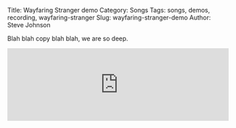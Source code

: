 Title: Wayfaring Stranger demo
Category: Songs
Tags: songs, demos, recording, wayfaring-stranger
Slug: wayfaring-stranger-demo
Author: Steve Johnson

Blah blah copy blah blah, we are so deep.

<iframe width="100%" height="166" scrolling="no" frameborder="no" src="https://w.soundcloud.com/player/?url=http%3A%2F%2Fapi.soundcloud.com%2Ftracks%2F93425174"></iframe>
